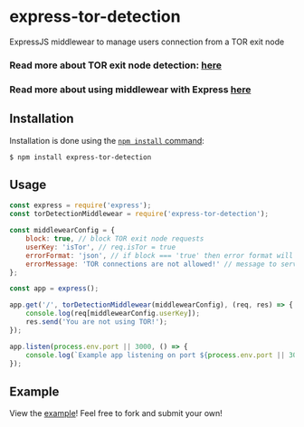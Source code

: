 
  

# express-tor-detection

ExpressJS middlewear to manage users connection from a TOR exit node 

### Read more about TOR exit node detection: [here](https://2019.www.torproject.org/projects/tordnsel.html.en)

### Read more about using middlewear with Express [here](https://expressjs.com/en/guide/using-middleware.html)

## Installation
Installation is done using the
[`npm install` command](https://docs.npmjs.com/getting-started/installing-npm-packages-locally):
```console
$ npm install express-tor-detection
```
## Usage
```js
const express = require('express');
const torDetectionMiddlewear = require('express-tor-detection');

const middlewearConfig = {
	block: true, // block TOR exit node requests
	userKey: 'isTor', // req.isTor = true
	errorFormat: 'json', // if block === 'true' then error format will be in JSON or TXT
	errorMessage: 'TOR connections are not allowed!' // message to serve to user
};

const app = express();

app.get('/', torDetectionMiddlewear(middlewearConfig), (req, res) => {
	console.log(req[middlewearConfig.userKey]);
	res.send('You are not using TOR!');
});

app.listen(process.env.port || 3000, () => {
	console.log(`Example app listening on port ${process.env.port || 3000}`);
});
```

## Example

View the [example](https://github.com/easton36/express-tor-detection/tree/master/example)! Feel free to fork and submit your own!